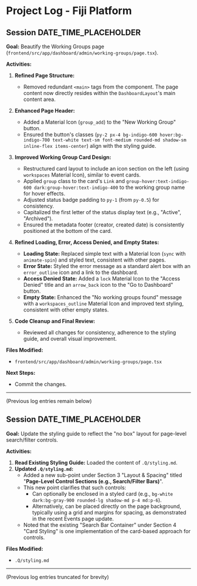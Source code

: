 # Project Log - Fiji Platform

## Session DATE_TIME_PLACEHOLDER

**Goal:** Beautify the Working Groups page (`frontend/src/app/dashboard/admin/working-groups/page.tsx`).

**Activities:**

1.  **Refined Page Structure:**
    *   Removed redundant `<main>` tags from the component. The page content now directly resides within the `DashboardLayout`'s main content area.

2.  **Enhanced Page Header:**
    *   Added a Material Icon (`group_add`) to the "New Working Group" button.
    *   Ensured the button's classes (`py-2 px-4 bg-indigo-600 hover:bg-indigo-700 text-white text-sm font-medium rounded-md shadow-sm inline-flex items-center`) align with the styling guide.

3.  **Improved Working Group Card Design:**
    *   Restructured card layout to include an icon section on the left (using `workspaces` Material Icon), similar to event cards.
    *   Applied `group` class to the card's `Link` and `group-hover:text-indigo-600 dark:group-hover:text-indigo-400` to the working group name for hover effects.
    *   Adjusted status badge padding to `py-1` (from `py-0.5`) for consistency.
    *   Capitalized the first letter of the status display text (e.g., "Active", "Archived").
    *   Ensured the metadata footer (creator, created date) is consistently positioned at the bottom of the card.

4.  **Refined Loading, Error, Access Denied, and Empty States:**
    *   **Loading State:** Replaced simple text with a Material Icon (`sync` with `animate-spin`) and styled text, consistent with other pages.
    *   **Error State:** Styled the error message as a standard alert box with an `error_outline` icon and a link to the dashboard.
    *   **Access Denied State:** Added a `lock` Material Icon to the "Access Denied" title and an `arrow_back` icon to the "Go to Dashboard" button.
    *   **Empty State:** Enhanced the "No working groups found" message with a `workspaces_outline` Material Icon and improved text styling, consistent with other empty states.

5.  **Code Cleanup and Final Review:**
    *   Reviewed all changes for consistency, adherence to the styling guide, and overall visual improvement.

**Files Modified:**

*   `frontend/src/app/dashboard/admin/working-groups/page.tsx`

**Next Steps:**

*   Commit the changes.

---
(Previous log entries remain below)

## Session DATE_TIME_PLACEHOLDER

**Goal:** Update the styling guide to reflect the "no box" layout for page-level search/filter controls.

**Activities:**

1.  **Read Existing Styling Guide:** Loaded the content of `.Q/styling.md`.
2.  **Updated `.Q/styling.md`:**
    *   Added a new sub-point under Section 3 "Layout & Spacing" titled "**Page-Level Control Sections (e.g., Search/Filter Bars)**".
    *   This new point clarifies that such controls:
        *   Can optionally be enclosed in a styled card (e.g., `bg-white dark:bg-gray-900 rounded-lg shadow-md p-4 md:p-6`).
        *   Alternatively, can be placed directly on the page background, typically using a grid and margins for spacing, as demonstrated in the recent Events page update.
    *   Noted that the existing "Search Bar Container" under Section 4 "Card Styling" is one implementation of the card-based approach for controls.

**Files Modified:**

*   `.Q/styling.md`

---
(Previous log entries truncated for brevity)